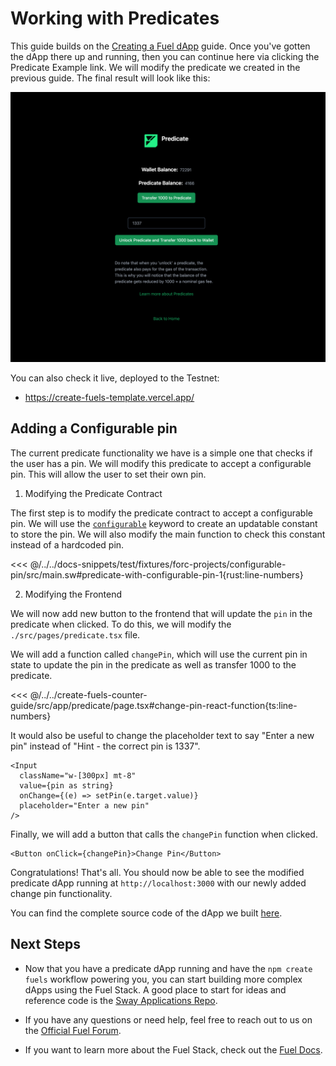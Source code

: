 # Working with Predicates

This guide builds on the [Creating a Fuel dApp](./index.md) guide. Once you've gotten the dApp there up and running, then you can continue here via clicking the Predicate Example link. We will modify the predicate we created in the previous guide. The final result will look like this:

![End result of this guide](../../public/working-with-predicates-end-result.png)

You can also check it live, deployed to the Testnet:
 - https://create-fuels-template.vercel.app/

## Adding a Configurable pin

The current predicate functionality we have is a simple one that checks if the user has a pin. We will modify this predicate to accept a configurable pin. This will allow the user to set their own pin.

1. Modifying the Predicate Contract

The first step is to modify the predicate contract to accept a configurable pin. We will use the [`configurable`](https://docs.fuel.network/guides/intro-to-predicates/configurables/#configurables) keyword to create an updatable constant to store the pin. We will also modify the main function to check this constant instead of a hardcoded pin.

<<< @/../../docs-snippets/test/fixtures/forc-projects/configurable-pin/src/main.sw#predicate-with-configurable-pin-1{rust:line-numbers}

2. Modifying the Frontend

We will now add new button to the frontend that will update the `pin` in the predicate when clicked. To do this, we will modify the `./src/pages/predicate.tsx` file.

We will add a function called `changePin`, which will use the current pin in state to update the pin in the predicate as well as transfer 1000 to the predicate.

<<< @/../../create-fuels-counter-guide/src/app/predicate/page.tsx#change-pin-react-function{ts:line-numbers}

It would also be useful to change the placeholder text to say "Enter a new pin" instead of "Hint - the correct pin is 1337".

```tsx
<Input
  className="w-[300px] mt-8"
  value={pin as string}
  onChange={(e) => setPin(e.target.value)}
  placeholder="Enter a new pin"
/>
```

Finally, we will add a button that calls the `changePin` function when clicked.

```tsx
<Button onClick={changePin}>Change Pin</Button>
```

Congratulations! That's all. You should now be able to see the modified predicate dApp running at `http://localhost:3000` with our newly added change pin functionality.

You can find the complete source code of the dApp we built [here](https://github.com/FuelLabs/fuels-ts/tree/master/apps/create-fuels-counter-guide).

## Next Steps

- Now that you have a predicate dApp running and have the `npm create fuels` workflow powering you, you can start building more complex dApps using the Fuel Stack. A good place to start for ideas and reference code is the [Sway Applications Repo](https://github.com/FuelLabs/sway-applications).

- If you have any questions or need help, feel free to reach out to us on the [Official Fuel Forum](https://forum.fuel.network/).

- If you want to learn more about the Fuel Stack, check out the [Fuel Docs](https://docs.fuel.network/).

